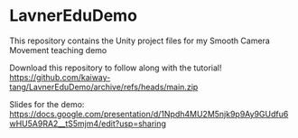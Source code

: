 # LavnerEduDemo
This repository contains the Unity project files for my Smooth Camera Movement teaching demo

Download this repository to follow along with the tutorial!  
https://github.com/kaiway-tang/LavnerEduDemo/archive/refs/heads/main.zip

Slides for the demo:  
https://docs.google.com/presentation/d/1Npdh4MU2M5njk9p9Ay9GUdfu6wHU5A9RA2__tS5mjm4/edit?usp=sharing
